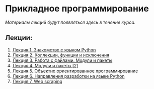 # Прикладное программирование
*Материалы лекций будут появляться здесь в течение курса.*
## Лекции:
1. [Лекция 1. Знакомство с языком Python](https://github.com/itsecd/application-programming-2025/blob/main/lection-1/%D0%9B%D0%B5%D0%BA%D1%86%D0%B8%D1%8F%201.ipynb)
2. [Лекция 2. Коллекции, функции и исключения](https://github.com/itsecd/application-programming-2025/blob/main/lection-2/%D0%9B%D0%B5%D0%BA%D1%86%D0%B8%D1%8F%202.ipynb)
3. [Лекция 3. Работа с файлами. Модули и пакеты](https://github.com/itsecd/application-programming-2025/blob/main/lection-3/%D0%9B%D0%B5%D0%BA%D1%86%D0%B8%D1%8F%203.ipynb)
4. [Лекция 4. Модули и пакеты \[2\]](https://github.com/itsecd/application-programming-2025/blob/main/lection-4/%D0%9B%D0%B5%D0%BA%D1%86%D0%B8%D1%8F%204.ipynb)
5. [Лекция 5. Объектно ориентированное программирование](https://github.com/itsecd/application-programming-2025/blob/main/lection-5/%D0%9B%D0%B5%D0%BA%D1%86%D0%B8%D1%8F%205.ipynb)
6. [Лекция 6. Направления разработки на языке Python](https://github.com/itsecd/application-programming-2025/blob/main/lection-6/%D0%9B%D0%B5%D0%BA%D1%86%D0%B8%D1%8F%206.ipynb)
7. [Лекция 7. Web scraping](https://github.com/itsecd/application-programming-2025/blob/main/lection-7/%D0%9B%D0%B5%D0%BA%D1%86%D0%B8%D1%8F_7_web_scraping.ipynb)
